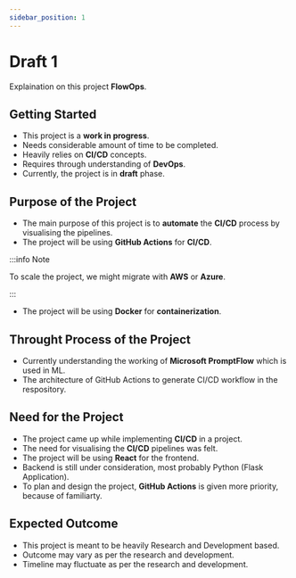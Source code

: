 ```yaml
---
sidebar_position: 1
---
```


# Draft 1 

Explaination on this project **FlowOps**.

## Getting Started

- This project is a **work in progress**.
- Needs considerable amount of time to be completed.
- Heavily relies on **CI/CD** concepts.
- Requires through understanding of **DevOps**.
- Currently, the project is in **draft** phase.

## Purpose of the Project

- The main purpose of this project is to **automate** the **CI/CD** process by visualising the pipelines.
- The project will be using **GitHub Actions** for **CI/CD**.
  
:::info Note

To scale the project, we might migrate with **AWS** or **Azure**.

:::

- The project will be using **Docker** for **containerization**.

## Throught Process of the Project

- Currently understanding the working of **Microsoft PromptFlow** which is used in ML.
- The architecture of GitHub Actions to generate CI/CD workflow in the respository.

## Need for the Project

- The project came up while implementing **CI/CD** in a project.
- The need for visualising the **CI/CD** pipelines was felt.
- The project will be using **React** for the frontend.
- Backend is still under consideration, most probably Python (Flask Application).
- To plan and design the project, **GitHub Actions** is given more priority, because of familiarty.

## Expected Outcome

- This project is meant to be heavily Research and Development based.
- Outcome may vary as per the research and development.
- Timeline may fluctuate as per the research and development.
